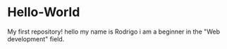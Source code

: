 # Hello-World
My first repository!
hello my name is Rodrigo i am a beginner in the "Web development" field.

